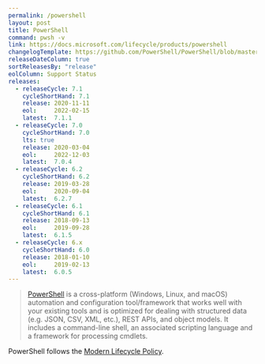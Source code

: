 ```yaml
---
permalink: /powershell
layout: post
title: PowerShell
command: pwsh -v
link: https://docs.microsoft.com/lifecycle/products/powershell
changelogTemplate: https://github.com/PowerShell/PowerShell/blob/master/CHANGELOG/__CYCLE_SHORT_HAND__.md
releaseDateColumn: true
sortReleasesBy: "release"
eolColumn: Support Status
releases:
  - releaseCycle: 7.1
    cycleShortHand: 7.1
    release: 2020-11-11
    eol:     2022-02-15
    latest:  7.1.1
  - releaseCycle: 7.0
    cycleShortHand: 7.0
    lts: true
    release: 2020-03-04
    eol:     2022-12-03
    latest:  7.0.4
  - releaseCycle: 6.2
    cycleShortHand: 6.2
    release: 2019-03-28
    eol:     2020-09-04
    latest:  6.2.7
  - releaseCycle: 6.1
    cycleShortHand: 6.1
    release: 2018-09-13
    eol:     2019-09-28
    latest:  6.1.5
  - releaseCycle: 6.x
    cycleShortHand: 6.0
    release: 2018-01-10
    eol:     2019-02-13
    latest:  6.0.5
---
```


> [PowerShell](https://aka.ms/powershell)  is a cross-platform (Windows, Linux, and macOS) automation and configuration tool/framework that works well with your existing tools and is optimized for dealing with structured data (e.g. JSON, CSV, XML, etc.), REST APIs, and object models. It includes a command-line shell, an associated scripting language and a framework for processing cmdlets.

PowerShell follows the [Modern Lifecycle Policy](https://docs.microsoft.com/powershell/scripting/powershell-support-lifecycle).
